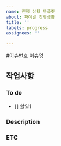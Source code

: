 ```yaml
---
name: 진행 상황 템플릿
about: 파이널 진행상황
title: ''
labels: progress
assignees: ''

---
```


#이슈번호 이슈명

## 작업사항

### To do
- [] 할일1

### Description

### ETC
